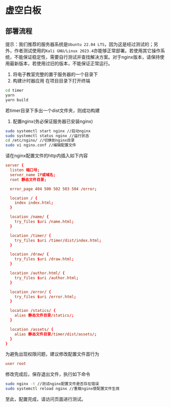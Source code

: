 # 虚空白板
## 部署流程
提示：我们推荐的服务器系统是`Ubuntu 22.04 LTS`，因为这是经过测试的；另外，作者测试使用的`Kali GNU/Linux 2023.4`亦能够正常部署。若使用其它操作系统，不能保证稳定性，需要自行测试并查找解决方案。对于nginx版本，请保持使用最新版本，若使用过旧的版本，不能保证正常运行。
1. 将电子教室完整的置于服务器的一个目录下
2. 构建计时器应用
在项目目录下打开终端
```bash
cd timer
yarn
yarn build
```
若timer目录下多出一个dist文件夹，则成功构建
1. 配置nginx(务必保证服务器已安装nginx)
```bash
sudo systemctl start nginx //启动nginx
sudo systemctl status nginx //运行状态
cd /etc/nginx/ //切换到nginx目录
sudo vi nginx.conf //编辑配置文件
```
请在nginx配置文件的http内插入如下内容
```conf
server {
  listen 端口号;
  server_name IP或域名;
  root 静态文件目录;

  error_page 404 500 502 503 504 /error;

  location / {
    index index.html;
  }

  location /name/ {
    try_files $uri /name.html;
  }

  location /timer/ {
    try_files $uri /timer/dist/index.html;
  }

  location /draw/ {
    try_files $uri /draw.html;
  }

  location /author.html/ {
    try_files $uri /author.html;
  }

  location /error/ {
    try_files $uri /error.html;
  }

  location /statics/ {
    alias 静态文件目录/statics/;
  }

  location /assets/ {
    alias 静态文件目录/timer/dist/assets/;
  }
}
```
为避免出现权限问题，建议修改配置文件首行为
```conf
user root
```
修改完成后，保存退出文件，执行如下命令
```bash
sudo nginx -t //测试nginx配置文件是否存在错误
sudo systemctl reload nginx //重载nginx使配置文件生效
```
至此，配置完成，请访问页面进行测试。
